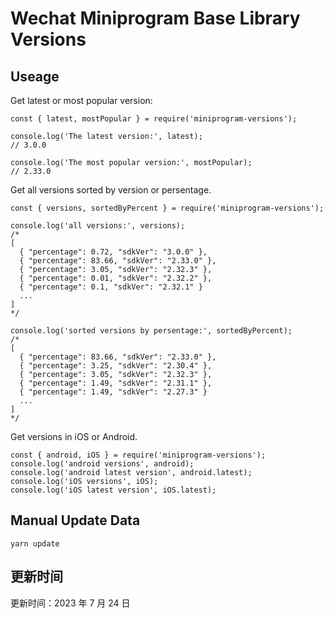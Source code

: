 
# Wechat Miniprogram Base Library Versions

## Useage

Get latest or most popular version:

```;
const { latest, mostPopular } = require('miniprogram-versions');

console.log('The latest version:', latest);
// 3.0.0

console.log('The most popular version:', mostPopular);
// 2.33.0

```

Get all versions sorted by version or persentage.

```
const { versions, sortedByPercent } = require('miniprogram-versions');

console.log('all versions:', versions);
/*
[
  { "percentage": 0.72, "sdkVer": "3.0.0" },
  { "percentage": 83.66, "sdkVer": "2.33.0" },
  { "percentage": 3.05, "sdkVer": "2.32.3" },
  { "percentage": 0.01, "sdkVer": "2.32.2" },
  { "percentage": 0.1, "sdkVer": "2.32.1" }
  ...
]
*/

console.log('sorted versions by persentage:', sortedByPercent);
/*
[
  { "percentage": 83.66, "sdkVer": "2.33.0" },
  { "percentage": 3.25, "sdkVer": "2.30.4" },
  { "percentage": 3.05, "sdkVer": "2.32.3" },
  { "percentage": 1.49, "sdkVer": "2.31.1" },
  { "percentage": 1.49, "sdkVer": "2.27.3" }
  ...
]
*/
```

Get versions in iOS or Android.

```
const { android, iOS } = require('miniprogram-versions');
console.log('android versions', android);
console.log('android latest version', android.latest);
console.log('iOS versions', iOS);
console.log('iOS latest version', iOS.latest);
```

## Manual Update Data

```
yarn update
```

## 更新时间

更新时间：2023 年 7 月 24 日
